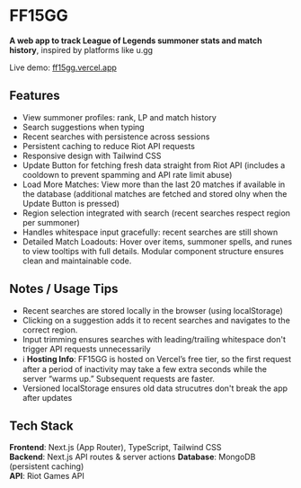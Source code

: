# FF15GG

**A web app to track League of Legends summoner stats and match history**, inspired by platforms like u.gg

Live demo: [ff15gg.vercel.app](https://ff15gg.vercel.app)

## Features

- View summoner profiles: rank, LP and match history
- Search suggestions when typing
- Recent searches with persistence across sessions
- Persistent caching to reduce Riot API requests
- Responsive design with Tailwind CSS
- Update Button for fetching fresh data straight from Riot API (includes a cooldown to prevent spamming and API rate limit abuse)
- Load More Matches: View more than the last 20 matches if available in the database (additional matches are fetched and stored olny when the Update Button is pressed)
- Region selection integrated with search (recent searches respect region per summoner)
- Handles whitespace input gracefully: recent searches are still shown
- Detailed Match Loadouts: Hover over items, summoner spells, and runes to view tooltips with full details. Modular component structure ensures clean and maintainable code.

## Notes / Usage Tips

- Recent searches are stored locally in the browser (using localStorage)
- Clicking on a suggestion adds it to recent searches and navigates to the correct region.
- Input trimming ensures searches with leading/trailing whitespace don't trigger API requests unnecessarily
- ℹ️ **Hosting Info**: FF15GG is hosted on Vercel’s free tier, so the first request after a period of inactivity may take a few extra seconds while the server “warms up.” Subsequent requests are faster.
- Versioned localStorage ensures old data strucutres don't break the app after updates

## Tech Stack

**Frontend**: Next.js (App Router), TypeScript, Tailwind CSS  
**Backend**: Next.js API routes & server actions
**Database**: MongoDB (persistent caching)  
**API**: Riot Games API
